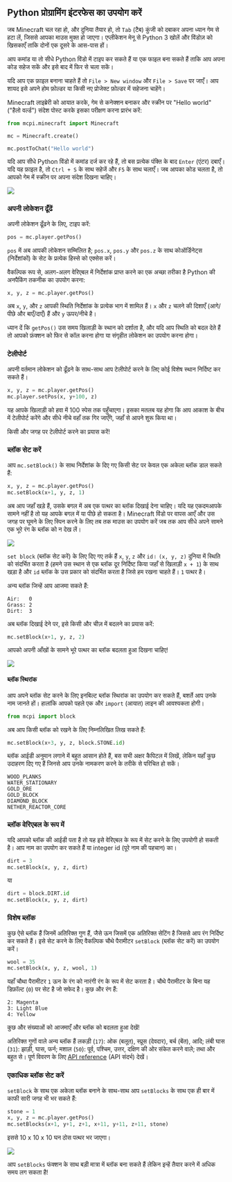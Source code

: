 ## Python प्रोग्रामिंग इंटरफेस का उपयोग करें

जब Minecraft चल रहा हो, और दुनिया तैयार हो, तो `Tab` (टैब) कुंजी को दबाकर अपना ध्यान गेम से हटा लें, जिससे आपका माउस मुक्त हो जाएगा। एप्लीकेशन मेनू से Python 3 खोलें और विंडोज़ को खिसकाएँ ताकि दोनों एक दूसरे के आस-पास हों।

आप कमांड या तो सीधे Python विंडो में टाइप कर सकते हैं या एक फाइल बना सकते हैं ताकि आप अपना कोड सहेज सकें और इसे बाद में फिर से चला सकें।

यदि आप एक फ़ाइल बनाना चाहते हैं तो `File > New window` और `File > Save` पर जाएँ। आप शायद इसे अपने होम फ़ोल्डर या किसी नए प्रोजेक्ट फ़ोल्डर में सहेजना चाहेंगे।

Minecraft लाइब्रेरी को आयात करके, गेम से कनेक्शन बनाकर और स्क्रीन पर "Hello world" ("हैलो वर्ल्ड") संदेश पोस्ट करके इसका परीक्षण करना प्रारंभ करें:

```python
from mcpi.minecraft import Minecraft

mc = Minecraft.create()

mc.postToChat("Hello world")
```

यदि आप सीधे Python विंडो में कमांड दर्ज कर रहे हैं, तो बस प्रत्येक पंक्ति के बाद `Enter` (एंटर) दबाएँ। यदि यह फ़ाइल है, तो `Ctrl + S` के साथ सहेजें और `F5` के साथ चलाएँ। जब आपका कोड चलता है, तो आपको गेम में स्क्रीन पर अपना संदेश दिखना चाहिए।

![](images/helloworld.gif)

### अपनी लोकेशन ढूँढें

अपनी लोकेशन ढूँढने के लिए, टाइप करें:

```python
pos = mc.player.getPos()
```

`pos` में अब आपकी लोकेशन सम्मिलित है; `pos.x`, `pos.y` और `pos.z` के साथ कोऑर्डिनेट्स (निर्देशांकों) के सेट के प्रत्येक हिस्से को एक्सेस करें।

वैकल्पिक रूप से, अलग-अलग वेरिएबल में निर्देशांक प्राप्त करने का एक अच्छा तरीका है Python की अनपैकिंग तकनीक का उपयोग करना:

```python
x, y, z = mc.player.getPos()
```

अब `x`, `y`, और `z` आपकी स्थिति निर्देशांक के प्रत्येक भाग में शामिल हैं। `x` और `z` चलने की दिशाएँ (आगे/पीछे और बाएँ/दाएँ) हैं और `y` ऊपर/नीचे है।

ध्यान दें कि `getPos()` उस समय खिलाड़ी के स्थान को दर्शाता है, और यदि आप स्थिति को बदल देते हैं तो आपको फ़ंक्शन को फिर से कॉल करना होगा या संगृहीत लोकेशन का उपयोग करना होगा।

### टेलीपोर्ट

अपनी वर्तमान लोकेशन को ढूँढने के साथ-साथ आप टेलीपोर्ट करने के लिए कोई विशेष स्थान निर्दिष्ट कर सकते हैं।

```python
x, y, z = mc.player.getPos()
mc.player.setPos(x, y+100, z)
```

यह आपके खिलाड़ी को हवा में 100 स्पेस तक पहुँचाएगा। इसका मतलब यह होगा कि आप आकाश के बीच में टेलीपोर्ट करेंगे और सीधे नीचे वहाँ तक गिर जाएँगे, जहाँ से आपने शुरू किया था।

किसी और जगह पर टेलीपोर्ट करने का प्रयास करें!

### ब्लॉक सेट करें

आप `mc.setBlock()` के साथ निर्देशांक के दिए गए किसी सेट पर केवल एक अकेला ब्लॉक डाल सकते हैं:

```python
x, y, z = mc.player.getPos()
mc.setBlock(x+1, y, z, 1)
```

अब आप जहाँ खड़े हैं, उसके बगल में अब एक पत्थर का ब्लॉक दिखाई देना चाहिए। यदि यह एकदमआपके सामने नहीं है तो यह आपके बगल में या पीछे हो सकता है। Minecraft विंडो पर वापस आएँ और उस जगह पर घूमने के लिए स्पिन करने के लिए तब तक माउस का उपयोग करें जब तक आप सीधे अपने सामने एक भूरे रंग के ब्लॉक को न देख लें।

![](images/mcpi-setblock.png)

`set block` (ब्लॉक सेट करें) के लिए दिए गए तर्क हैं `x`, `y`, `z` और `id`। `(x, y, z)` दुनिया में स्थिति को संदर्भित करता है (हमने उस स्थान से एक ब्लॉक दूर निर्दिष्ट किया जहाँ से खिलाड़ी `x + 1`) के साथ खड़ा है और `id` ब्लॉक के उस प्रकार को संदर्भित करता है जिसे हम रखना चाहते हैं। `1` पत्थर है।

अन्य ब्लॉक जिन्हें आप आजमा सकते हैं:

    Air:   0
    Grass: 2
    Dirt:  3
    

अब ब्लॉक दिखाई देने पर, इसे किसी और चीज़ में बदलने का प्रयास करें:

```python
mc.setBlock(x+1, y, z, 2)
```

आपको अपनी आँखों के सामने भूरे पत्थर का ब्लॉक बदलता हुआ दिखना चाहिए!

![](images/mcpi-setblock2.png)

#### ब्लॉक स्थिरांक

आप अपने ब्लॉक सेट करने के लिए इनबिल्ट ब्लॉक स्थिरांक का उपयोग कर सकते हैं, बशर्ते आप उनके नाम जानते हों। हालांकि आपको पहले एक और `import` (आयात) लाइन की आवश्यकता होगी।

```python
from mcpi import block
```

अब आप किसी ब्लॉक को रखने के लिए निम्नलिखित लिख सकते हैं:

```python
mc.setBlock(x+3, y, z, block.STONE.id)
```

ब्लॉक आईडी अनुमान लगाने में बहुत आसान होते हैं, बस सभी अक्षर कैपिटल में लिखें, लेकिन यहाँ कुछ उदाहरण दिए गए हैं जिनसे आप उनके नामकरण करने के तरीके से परिचित हो सकें।

    WOOD_PLANKS
    WATER_STATIONARY
    GOLD_ORE
    GOLD_BLOCK
    DIAMOND_BLOCK
    NETHER_REACTOR_CORE
    

### ब्लॉक वेरिएबल के रूप में

यदि आपको ब्लॉक की आईडी पता है तो यह इसे वेरिएबल के रूप में सेट करने के लिए उपयोगी हो सकती है। आप नाम का उपयोग कर सकते हैं या integer id (पूरे नाम की पहचान) का।

```python
dirt = 3
mc.setBlock(x, y, z, dirt)
```

या

```python
dirt = block.DIRT.id
mc.setBlock(x, y, z, dirt)
```

### विशेष ब्लॉक

कुछ ऐसे ब्लॉक हैं जिनमें अतिरिक्त गुण हैं, जैसे ऊन जिसमें एक अतिरिक्त सेटिंग है जिससे आप रंग निर्दिष्ट कर सकते हैं। इसे सेट करने के लिए वैकल्पिक चौथे पैरामीटर `setBlock` (ब्लॉक सेट करें) का उपयोग करें।

```python
wool = 35
mc.setBlock(x, y, z, wool, 1)
```

यहाँ चौथा पैरामीटर `1` ऊन के रंग को नारंगी रंग के रूप में सेट करता है। चौथे पैरामीटर के बिना यह डिफ़ॉल्ट (`0`) पर सेट है जो सफेद है। कुछ और रंग हैं:

    2: Magenta
    3: Light Blue
    4: Yellow
    

कुछ और संख्याओं को आजमाएँ और ब्लॉक को बदलता हुआ देखें!

अतिरिक्त गुणों वाले अन्य ब्लॉक हैं लकड़ी (`17`): ओक (बलूत), स्प्रूस (देवदार), बर्च (बेंत), आदि; लंबी घास (`31`): झाड़ी, घास, फर्न; मशाल (`50`): पूर्व, पश्चिम, उत्तर, दक्षिण की ओर संकेत करने वाले; तथा और बहुत से। पूर्ण विवरण के लिए [API reference](http://www.stuffaboutcode.com/p/minecraft-api-reference.html) (API संदर्भ) देखें।

### एकाधिक ब्लॉक सेट करें

`setBlock` के साथ एक अकेला ब्लॉक बनाने के साथ-साथ आप `setBlocks` के साथ एक ही बार में काफी सारी जगह भी भर सकते हैं:

```python
stone = 1
x, y, z = mc.player.getPos()
mc.setBlocks(x+1, y+1, z+1, x+11, y+11, z+11, stone)
```

इससे 10 x 10 x 10 घन ठोस पत्थर भर जाएगा।

![](images/mcpi-setblocks.png)

आप `setBlocks` फंक्शन के साथ बड़ी मात्रा में ब्लॉक बना सकते हैं लेकिन इन्हें तैयार करने में अधिक समय लग सकता है!
